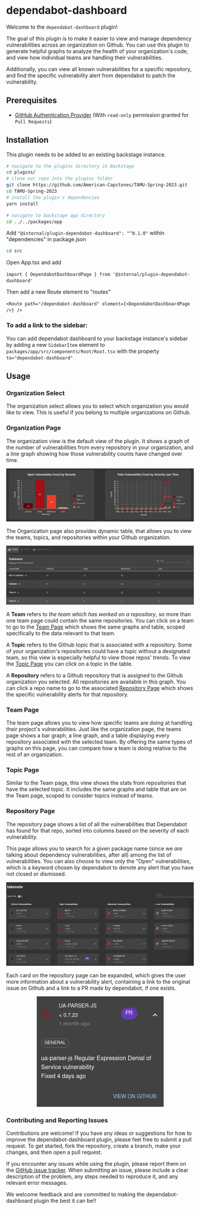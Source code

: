 # dependabot-dashboard

Welcome to the `dependabot-dashboard` plugin!

The goal of this plugin is to make it easier to view and manage dependency vulnerabilities across an organization on Github. You can use this plugin to generate helpful graphs to analyze the health of your organization's code, and view how individual teams are handling their vulnerabilities.

Additionally, you can view all known vulnerabilities for a specific repository, and find the specific vulnerability alert from dependabot to patch the vulnerability.

## Prerequisites

- [GitHub Authentication Provider](https://backstage.io/docs/auth/github/provider) (With `read-only` permission granted for `Pull Requests`)

## Installation

This plugin needs to be added to an existing backstage instance.

```bash
# navigate to the plugins directory in Backstage
cd plugins/
# clone our repo into the plugins folder
git clone https://github.com/American-Capstones/TAMU-Spring-2023.git
cd TAMU-Spring-2023
# install the plugin's dependencies
yarn install
```

```bash
# navigate to backstage app directory
cd ../../packages/app
```

Add `"@internal/plugin-dependabot-dashboard": "^0.1.0"` within "dependencies" in package.json

```bash
cd src
```

Open App.tsx and add

`import { DependabotDashboardPage } from '@internal/plugin-dependabot-dashboard'`

Then add a new Route element to "routes"

`<Route path="/dependabot-dashboard" element={<DependabotDashboardPage />} />`

### To add a link to the sidebar:

You can add dependabot dashboard to your backstage instance's sidebar by adding a new `SidebarItem` element to `packages/app/src/components/Root/Root.tsx` with the property `to="dependabot-dashboard"`

## Usage

### Organization Select

The organization select allows you to select which organization you would like to view. This is useful if you belong to multiple organizations on Github.

### Organization Page

The organization view is the default view of the plugin. It shows a graph of the number of vulnerabilities from every repository in your organization, and a line graph showing how those vulnerability counts have changed over time.

![Organization Graphs](./src/assets/images/VulnGraphs.png)

The Organization page also provides dynamic table, that allows you to view the teams, topics, and repositories within your Github organization.

![Organization Table](./src/assets/images/Table.png)

A **Team** refers to _the team which has worked on a repository_, so more than one team page could contain the same repositories. You can click on a team to go to the [Team Page](Team-Page) which shows the same graphs and table, scoped specifically to the data relevant to that team.

A **Topic** refers to the Github topic that is associated with a repository. Some of your organization's repositories could have a topic without a designated team, so this view is especially helpful to view those repos' trends. To view the [Topic Page](Topic-Page) you can click on a topic in the table.

A **Repository** refers to a Github repository that is assigned to the Github organization you selected. All repositories are available in this graph. You can click a repo name to go to the associated [Repository Page](Repository-Page) which shows the specific vulnerability alerts for that repository.

### Team Page

The team page allows you to view how specific teams are doing at handling their project's vulnerabilities. Just like the organization page, the teams page shows a bar graph, a line graph, and a table displaying every repository associated with the selected team. By offering the same types of graphs on this page, you can compare how a team is doing relative to the rest of an organization.

### Topic Page

Similar to the Team page, this view shows the stats from repositories that have the selected topic. It includes the same graphs and table that are on the Team page, scoped to consider topics instead of teams.

### Repository Page

The repository page shows a list of all the vulnerabilities that Dependabot has found for that repo, sorted into columns based on the severity of each vulnerability.

This page allows you to search for a given package name (since we _are_ talking about dependency vulnerabilities, after all) among the list of vulnerabilities. You can also choose to view only the "Open" vulnerabilities, which is a keyword chosen by dependabot to denote any alert that you have not closed or dismissed.

![Repo View](./src/assets/images/RepoView.png)

Each card on the repository page can be expanded, which gives the user more information about a vulnerability alert, containing a link to the original issue on Github and a link to a PR made by dependabot, if one exists.

<p align="center">
  <img src="./src/assets/images/expanded.png" alt='Expanded Card'/>
</p>

### Contributing and Reporting Issues

Contributions are welcome! If you have any ideas or suggestions for how to improve the dependabot-dashboard plugin, please feel free to submit a pull request. To get started, fork the repository, create a branch, make your changes, and then open a pull request.

If you encounter any issues while using the plugin, please report them on the [GitHub issue tracker](https://github.com/American-Capstones/TAMU-Spring-2023/issues). When submitting an issue, please include a clear description of the problem, any steps needed to reproduce it, and any relevant error messages.

We welcome feedback and are committed to making the dependabot-dashboard plugin the best it can be!!
